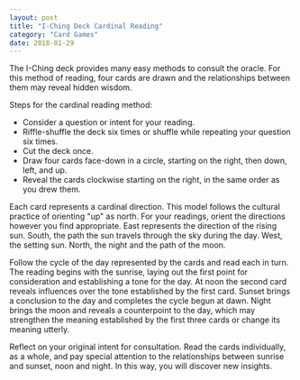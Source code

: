 ```yaml
---
layout: post
title: "I-Ching Deck Cardinal Reading"
category: "Card Games"
date: 2018-01-29
---
```


The I-Ching deck provides many easy methods to consult the oracle. For this method of reading, four cards are drawn and the relationships between them may reveal hidden wisdom.

Steps for the cardinal reading method:

- Consider a question or intent for your reading.
- Riffle-shuffle the deck six times or shuffle while repeating your question six times.
- Cut the deck once.
- Draw four cards face-down in a circle, starting on the right, then down, left, and up.
- Reveal the cards clockwise starting on the right, in the same order as you drew them.

Each card represents a cardinal direction. This model follows the cultural practice of orienting "up" as north. For your readings, orient the directions however you find appropriate. East represents the direction of the rising sun. South, the path the sun travels through the sky during the day. West, the setting sun. North, the night and the path of the moon.

Follow the cycle of the day represented by the cards and read each in turn. The reading begins with the sunrise, laying out the first point for consideration and establishing a tone for the day. At noon the second card reveals influences over the tone established by the first card. Sunset brings a conclusion to the day and completes the cycle begun at dawn. Night brings the moon and reveals a counterpoint to the day, which may strengthen the meaning established by the first three cards or change its meaning utterly.

Reflect on your original intent for consultation. Read the cards individually, as a whole, and pay special attention to the relationships between sunrise and sunset, noon and night. In this way, you will discover new insights.
